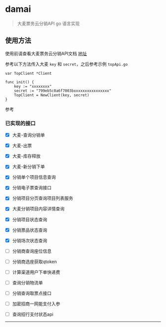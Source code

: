 # damai

> 大麦票务云分销API go 语言实现

## 使用方法

使用前请查看大麦票务云分销API文档 [地址](https://open.taobao.com/api.htm?docId=38040&docType=2)

参考以下方法传入大麦 `key` 和  `secret`，之后参考示例 `topApi.go`

```golang
var TopClient *Client

func init() {
    key := "xxxxxxxx"
    secret := "799eb5c0a6f7003bxxxxxxxxxxxxxxxx"
    TopClient = NewClient(key, secret)
}

```

参考 

### 已实现的接口

* [x] 大麦-查询分销单
* [x] 大麦-出票
* [x] 大麦-库存释放
* [x] 大麦-新分销下单
* [x] 分销单个项目信息查询
* [x] 分销电子票查询接口
* [x] 分销项目分页查询项目列表服务
* [x] 大麦分销项目内容详情查询
* [x] 分销项目状态查询
* [x] 分销票品状态查询
* [x] 分销场次状态查询
* [ ] 分销商查询座位信息
* [ ] 分销商选座获取qtoken
* [ ] 计算渠道用户下单快递费
* [ ] 查询分销物流单
* [ ] 分销查询取票点接口
* [ ] 加密招商一网能支付入参
* [ ] 查询招行支付状态api


---

